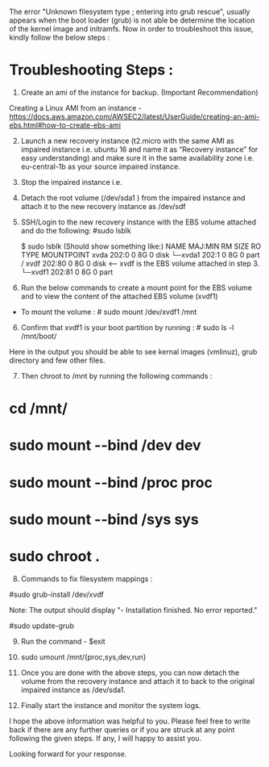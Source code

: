 The error "Unknown filesystem type ; entering into grub rescue", usually appears when the boot loader (grub) is not able be determine the location of the kernel image and initramfs. Now in order to troubleshoot this issue, kindly follow the below steps :

Troubleshooting Steps :
==========================

1. Create an ami of the instance for backup. (Important Recommendation)

Creating a Linux AMI from an instance - https://docs.aws.amazon.com/AWSEC2/latest/UserGuide/creating-an-ami-ebs.html#how-to-create-ebs-ami 

2)  Launch a new recovery instance (t2.micro with the same AMI as impaired instance i.e. ubuntu 16 and name it as “Recovery instance” for easy understanding) and make sure it in the same availability zone i.e. eu-central-1b as your source impaired instance.

2)  Stop the impaired instance i.e.

3)  Detach the root volume (/dev/sda1 ) from the impaired instance and attach it to the new recovery instance as  /dev/sdf

4)  SSH/Login to the new recovery instance with the EBS volume attached and do the following: #sudo lsblk

	$ sudo lsblk            (Should show something like:)
	NAME    MAJ:MIN RM  SIZE RO TYPE MOUNTPOINT
	xvda    202:0    0    8G  0 disk
	└─xvda1 202:1    0    8G  0 part /
	xvdf    202:80   0  8G  0 disk     <—— xvdf is the EBS volume attached in step 3.
	└─xvdf1 202:81   0  8G  0 part


5)  Run the below commands to create a mount point for the EBS volume and to view the content of the attached EBS volume (xvdf1)

   - To mount the volume :     # sudo mount /dev/xvdf1 /mnt

6) Confirm that xvdf1 is your boot partition by running : # sudo ls -l /mnt/boot/

Here in the output you should be able to see kernal images (vmlinuz), grub directory and few other files.

7) Then chroot to /mnt by running the following commands :

# cd /mnt/
# sudo mount --bind /dev dev
# sudo mount --bind /proc proc
# sudo mount --bind /sys sys
# sudo chroot .

8) Commands to fix filesystem mappings : 

#sudo grub-install /dev/xvdf

Note: The output should display "- Installation finished. No error reported."

#sudo update-grub

9) Run the command - $exit

10) sudo umount /mnt/{proc,sys,dev,run}

11) Once you are done with the above steps, you can now detach the volume from the recovery instance and attach it to back to the original impaired instance as /dev/sda1.

7) Finally start the instance and monitor the system logs.

I hope the above information was helpful to you. Please feel free to write back if there are any further queries or if you are struck at any point following the given steps. If any, I will happy to assist you.

Looking forward for your response. 
